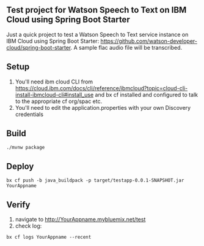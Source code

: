 ## Test project for Watson Speech to Text on IBM Cloud using Spring Boot Starter
Just a quick project to test a Watson Speech to Text service instance on IBM Cloud using Spring Boot Starter: https://github.com/watson-developer-cloud/spring-boot-starter. A sample flac audio file will be transcribed.

## Setup
1. You'll need ibm cloud CLI from https://cloud.ibm.com/docs/cli/reference/ibmcloud?topic=cloud-cli-install-ibmcloud-cli#install_use and bx cf installed and configured to talk to the appropriate cf org/spac etc.
2. You'll need to edit the application.properties with your own Discovery credentials

## Build
```
./mvnw package
```

## Deploy
```
bx cf push -b java_buildpack -p target/testapp-0.0.1-SNAPSHOT.jar YourAppname
```

## Verify
1. navigate to http://YourAppname.mybluemix.net/test
2. check log: 
```
bx cf logs YourAppname --recent
```